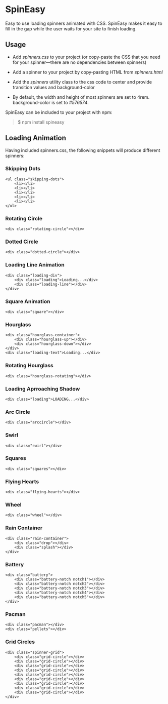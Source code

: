 # SpinEasy

Easy to use loading spinners animated with CSS. SpinEasy makes it easy to fill in the gap while the user waits for your site to finish loading.

## Usage

* Add *spinners.css* to your project (or copy-paste the CSS that you need for your spinner—there are no dependencies between spinners)

* Add a spinner to your project by copy-pasting HTML from *spinners.html*

* Add the *spinners* utility class to the css code to center and provide transition values and background-color

* By default, the width and height of most spinners are set to 4rem. background-color is set to *#576574*.


SpinEasy can be included to your project with npm:

> $ npm install spineasy



## Loading Animation
Having included spinners.css, the following snippets will produce different spinners:

### Skipping Dots
><div class="spinners">
    <ul class="skipping-dots">
        <li></li>
        <li></li>
        <li></li>
        <li></li>
        <li></li>
    </ul>
></div>

### Rotating Circle
><div class="spinners">
    <div class="rotating-circle"></div>
></div>

### Dotted Circle
><div class="spinners">
    <div class="dotted-circle"></div>
></div>

### Loading Line Animation
><div class="spinners">
    <div class="loading-div">
        <div class="loading">Loading...</div>
        <div class="loading-line"></div>
    </div>
></div>

### Square Animation
><div class="spinners">
    <div class="square"></div>
></div>

### Hourglass
><div class="spinners">
    <div class="hourglass-container">
        <div class="hourglass-up"></div>
        <div class="hourglass-down"></div>
    </div>
    <div class="loading-text">Loading...</div>
></div>

### Rotating Hourglass
><div class="spinners">
    <div class="hourglass-rotating"></div>
></div>

### Loading Aprroaching Shadow
><div class="spinners">
    <div class="loading">LOADING...</div>
></div>

### Arc Circle
><div class="spinners">
    <div class="arccircle"></div>
></div>

### Swirl
><div class="spinners">
    <div class="swirl"></div>
></div>

### Squares
><div class="spinners">
    <div class="squares"></div>
></div>

### Flying Hearts
><div class="spinners">
    <div class="flying-hearts"></div>
></div>

### Wheel
><div class="spinners">
    <div class="wheel"></div>
></div>

### Rain Container
><div class="spinners">
    <div class="rain-container">
        <div class="drop"></div>
        <div class="splash"></div>
    </div>
></div>

### Battery 
><div class="spinners">
    <div class="battery">
        <div class="battery-notch notch1"></div>
        <div class="battery-notch notch2"></div>
        <div class="battery-notch notch3"></div>
        <div class="battery-notch notch4"></div>
        <div class="battery-notch notch5"></div>
    </div>
></div>

### Pacman
><div class="spinners">
    <div class="pacman"></div>
    <div class="pellets"></div>
></div>

### Grid Circles
><div class="spinners">
    <div class="spinner-grid">
        <div class="grid-circle"></div>
        <div class="grid-circle"></div>
        <div class="grid-circle"></div>
        <div class="grid-circle"></div>
        <div class="grid-circle"></div>
        <div class="grid-circle"></div>
        <div class="grid-circle"></div>
        <div class="grid-circle"></div>
        <div class="grid-circle"></div>
    </div>
></div>

